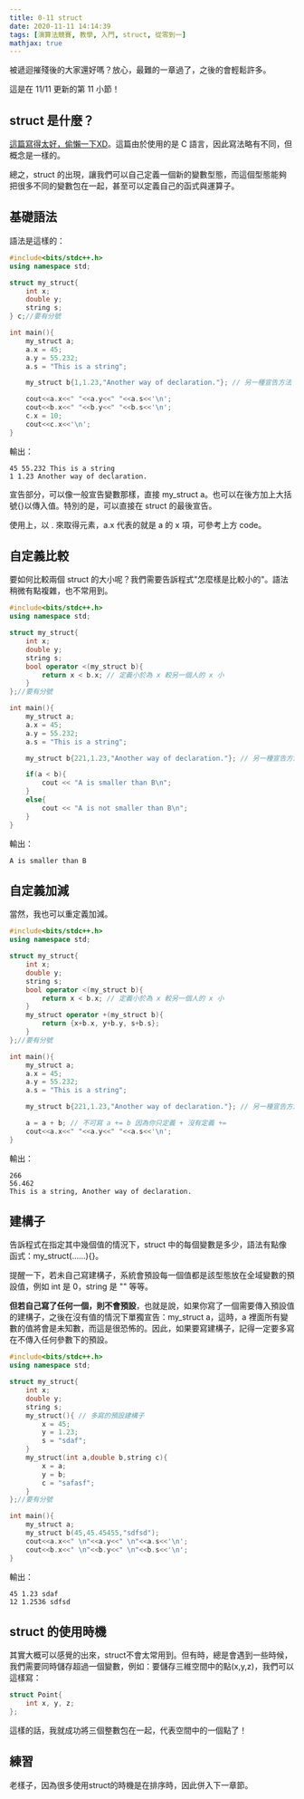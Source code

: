 ```yaml
---
title: 0-11 struct
date: 2020-11-11 14:14:39
tags: [演算法競賽, 教學, 入門, struct, 從零到一]
mathjax: true
---
```

被遞迴摧殘後的大家還好嗎？放心，最難的一章過了，之後的會輕鬆許多。

這是在 11/11 更新的第 11 小節！

## struct 是什麼？

[這篇寫得太好，偷懶一下XD](https://kopu.chat/2017/05/30/c-%E8%AA%9E%E8%A8%80%EF%BC%9A%E7%B5%90%E6%A7%8B%EF%BC%88struct%EF%BC%89%E8%87%AA%E8%A8%82%E4%B8%8D%E5%90%8C%E8%B3%87%E6%96%99%E5%9E%8B%E6%85%8B%E7%B6%81%E4%B8%80%E8%B5%B7/)。這篇由於使用的是 C 語言，因此寫法略有不同，但概念是一樣的。

總之，struct 的出現，讓我們可以自己定義一個新的變數型態，而這個型態能夠把很多不同的變數包在一起，甚至可以定義自己的函式與運算子。

## 基礎語法

語法是這樣的：

```cpp
#include<bits/stdc++.h>
using namespace std;

struct my_struct{
    int x;
    double y;
    string s;
} c;//要有分號

int main(){
    my_struct a;
    a.x = 45;
    a.y = 55.232;
    a.s = "This is a string";

    my_struct b{1,1.23,"Another way of declaration."}; // 另一種宣告方法

    cout<<a.x<<" "<<a.y<<" "<<a.s<<'\n';
    cout<<b.x<<" "<<b.y<<" "<<b.s<<'\n';
    c.x = 10;
    cout<<c.x<<'\n';
}
```
輸出：
```
45 55.232 This is a string
1 1.23 Another way of declaration.
```

宣告部分，可以像一般宣告變數那樣，直接 my_struct a。也可以在後方加上大括號{}以傳入值。特別的是，可以直接在 struct 的最後宣告。

使用上，以 . 來取得元素，a.x 代表的就是 a 的 x 項，可參考上方 code。

## 自定義比較

要如何比較兩個 struct 的大小呢？我們需要告訴程式"怎麼樣是比較小的"。語法稍微有點複雜，也不常用到。

```cpp
#include<bits/stdc++.h>
using namespace std;

struct my_struct{
    int x;
    double y;
    string s;
    bool operator <(my_struct b){
        return x < b.x; // 定義小於為 x 較另一個人的 x 小
    }
};//要有分號

int main(){
    my_struct a;
    a.x = 45;
    a.y = 55.232;
    a.s = "This is a string";

    my_struct b{221,1.23,"Another way of declaration."}; // 另一種宣告方法

    if(a < b){
        cout << "A is smaller than B\n";
    }
    else{
        cout << "A is not smaller than B\n";
    }
}
```
輸出：
```
A is smaller than B
```

## 自定義加減

當然，我也可以重定義加減。
```cpp
#include<bits/stdc++.h>
using namespace std;

struct my_struct{
    int x;
    double y;
    string s;
    bool operator <(my_struct b){
        return x < b.x; // 定義小於為 x 較另一個人的 x 小
    }
    my_struct operator +(my_struct b){
        return {x+b.x, y+b.y, s+b.s};
    }
};//要有分號

int main(){
    my_struct a;
    a.x = 45;
    a.y = 55.232;
    a.s = "This is a string";

    my_struct b{221,1.23,"Another way of declaration."}; // 另一種宣告方法

    a = a + b; // 不可寫 a += b 因為你只定義 + 沒有定義 +=
    cout<<a.x<<" "<<a.y<<" "<<a.s<<'\n';
}
```
輸出：
```
266
56.462
This is a string, Another way of declaration.
```
## 建構子

告訴程式在指定其中幾個值的情況下，struct 中的每個變數是多少，語法有點像函式：my_struct(......){}。

提醒一下，若未自己寫建構子，系統會預設每一個值都是該型態放在全域變數的預設值，例如 int 是 0，string 是 "" 等等。

**但若自己寫了任何一個，則不會預設**，也就是說，如果你寫了一個需要傳入預設值的建構子，之後在沒有值的情況下單獨宣告：my_struct a，這時，a 裡面所有變數的值將會是未知數，而這是很恐怖的。因此，如果要寫建構子，記得一定要多寫在不傳入任何參數下的預設。

```cpp
#include<bits/stdc++.h>
using namespace std;

struct my_struct{
    int x;
    double y;
    string s;
	my_struct(){ // 多寫的預設建構子
		x = 45;
		y = 1.23;
		s = "sdaf";
	}
	my_struct(int a,double b,string c){
		x = a;
		y = b;
		c = "safasf";
	}
};//要有分號

int main(){
    my_struct a;
	my_struct b(45,45.45455,"sdfsd");
    cout<<a.x<<" \n"<<a.y<<" \n"<<a.s<<'\n';
    cout<<b.x<<" \n"<<b.y<<" \n"<<b.s<<'\n';
}
```
輸出：
```
45 1.23 sdaf
12 1.2536 sdfsd
```

## struct 的使用時機

其實大概可以感覺的出來，struct不會太常用到。但有時，總是會遇到一些時候，我們需要同時儲存超過一個變數，例如：要儲存三維空間中的點(x,y,z)，我們可以這樣寫：
```cpp
struct Point{
    int x, y, z;
};
```
這樣的話，我就成功將三個整數包在一起，代表空間中的一個點了！

## 練習

老樣子，因為很多使用struct的時機是在排序時，因此併入下一章節。